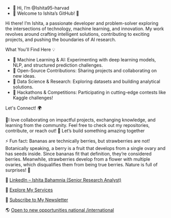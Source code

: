 - 👋 Hi, I’m @Ishita95-harvad
- 👀 Welcome to Ishita’s GitHub! 🚀
  
Hi there! I’m Ishita, a passionate developer and problem-solver exploring the intersections of technology, machine learning, and innovation. My work revolves around crafting intelligent solutions, contributing to exciting projects, and pushing the boundaries of AI research.

What You'll Find Here 💡
- 🔹 Machine Learning & AI: Experimenting with deep learning models, NLP, and structured prediction challenges.
- 🔹 Open-Source Contributions: Sharing projects and collaborating on new ideas.
- 🔹 Data Science & Research: Exploring datasets and building analytical solutions.
- 🔹 Hackathons & Competitions: Participating in cutting-edge contests like Kaggle challenges!

Let's Connect! 🌍

💞️I love collaborating on impactful projects, exchanging knowledge, and learning from the community. Feel free to check out my repositories, contribute, or reach out!
🚀 Let’s build something amazing together

 ⚡ Fun fact: Bananas are technically berries, but strawberries are not!
Botanically speaking, a berry is a fruit that develops from a single ovary and has seeds inside. Since bananas fit that definition, they’re considered berries. Meanwhile, strawberries develop from a flower with multiple ovaries, which disqualifies them from being true berries. Nature is full of surprises! 🍌

💼 [LinkedIn – Ishita Bahamnia (Senior Research Analyst)](https://www.linkedin.com/in/-ishitabahamnia-seniorresearchanalyst)

💍 [Explore My Services](https://www.linkedin.com/services/page/942495333429368567/)

📲 [Subscribe to My Newsletter](https://www.linkedin.com/newsletters/ishita-bahamnia-7269213550366089216/)

🌎 [Open to new opportunities  national /international](www.india.gov.in)





<!---
Ishita95-harvad/Ishita95-harvad is a ✨ special ✨ repository because its `README.md` (this file) appears on your GitHub profile.
You can click the Preview link to take a look at your changes.
--->

